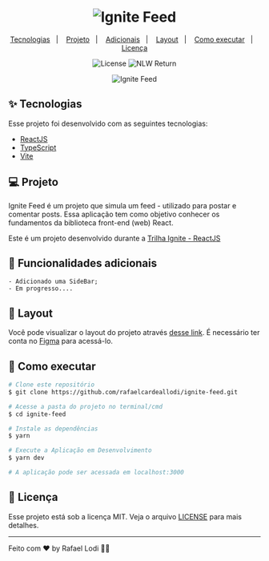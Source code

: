 <h1 align="center">
  <img alt="Ignite Feed" title="Ignite Feed" src="https://i.imgur.com/008tLgZ.png" />
</h1>

<p align="center">
  <a href="#-tecnologias">Tecnologias</a>&nbsp;&nbsp;&nbsp;|&nbsp;&nbsp;&nbsp;
  <a href="#-projeto">Projeto</a>&nbsp;&nbsp;&nbsp;|&nbsp;&nbsp;&nbsp;
  <a href="#-adicionais">Adicionais</a>&nbsp;&nbsp;&nbsp;|&nbsp;&nbsp;&nbsp;
  <a href="#-layout">Layout</a>&nbsp;&nbsp;&nbsp;|&nbsp;&nbsp;&nbsp;
  <a href="#-como-executar">Como executar</a>&nbsp;&nbsp;&nbsp;|&nbsp;&nbsp;&nbsp;
  <a href="#-licença">Licença</a>
</p>

<p align="center">
  <img alt="License" src="https://img.shields.io/static/v1?label=license&message=MIT&color=00B37E&labelColor=000000">
  <img src="https://img.shields.io/static/v1?label=Rocketseat&message=Ignite&color=00B37E&labelColor=000000" alt="NLW Return" />
</p>

<p align="center">
  <img alt="Ignite Feed" src="https://i.imgur.com/VM9RGui.png">
</p>

## ✨ Tecnologias

Esse projeto foi desenvolvido com as seguintes tecnologias:

- [ReactJS](https://reactjs.org)
- [TypeScript](https://www.typescriptlang.org/)
- [Vite](https://vitejs.dev)

## 💻 Projeto

Ignite Feed é um projeto que simula um feed - utilizado para postar e comentar posts. Essa aplicação tem como objetivo conhecer os fundamentos da biblioteca front-end (web) React.

Este é um projeto desenvolvido durante a [Trilha Ignite - ReactJS](https://www.rocketseat.com.br/ignite)

## 🚀 Funcionalidades adicionais

    - Adicionado uma SideBar;
    - Em progresso....

## 🔖 Layout

Você pode visualizar o layout do projeto através [desse link](<https://www.figma.com/file/AgWmYmAyzKICnEgDw13NFd/Ignite-Feed-(Community)>). É necessário ter conta no [Figma](http://figma.com/) para acessá-lo.

## 🎲 Como executar

```bash
# Clone este repositório
$ git clone https://github.com/rafaelcardeallodi/ignite-feed.git

# Acesse a pasta do projeto no terminal/cmd
$ cd ignite-feed

# Instale as dependências
$ yarn

# Execute a Aplicação em Desenvolvimento
$ yarn dev

# A aplicação pode ser acessada em localhost:3000
```

## 📄 Licença

Esse projeto está sob a licença MIT. Veja o arquivo [LICENSE](LICENSE) para mais detalhes.

---

Feito com ♥ by Rafael Lodi 👋🏻
